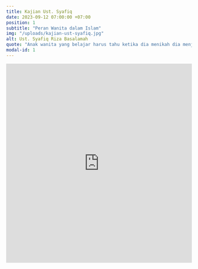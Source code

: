 ```yaml
---
title: Kajian Ust. Syafiq
date: 2023-09-12 07:00:00 +07:00
position: 1
subtitle: "Peran Wanita dalam Islam"
img: "/uploads/kajian-ust-syafiq.jpg"
alt: Ust. Syafiq Riza Basalamah
quote: "Anak wanita yang belajar harus tahu ketika dia menikah dia menjadi apa. Cita-cita wanita yang paling tinggi adalah menjadi seorang ibu. Karena ibu yg mencetak presiden, panglima perang, dan menteri-menteri. Maka, jadilah para ibu yg mencetak generasi masa depan."
modal-id: 1
---
```

<iframe width="100%" height="540" src="https://www.youtube.com/embed/nMqGsDhBtS8?si=_GSGlr3hjbqcW2eX" title="YouTube video player" frameborder="0" allow="accelerometer; autoplay; clipboard-write; encrypted-media; gyroscope; picture-in-picture; web-share" allowfullscreen></iframe>